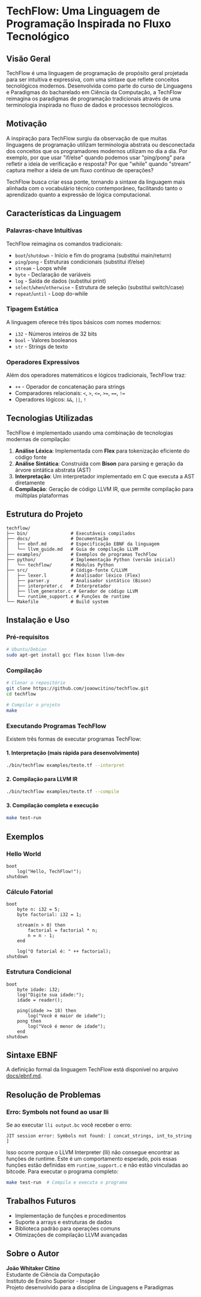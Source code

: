 # TechFlow: Uma Linguagem de Programação Inspirada no Fluxo Tecnológico

## Visão Geral

TechFlow é uma linguagem de programação de propósito geral projetada para ser intuitiva e expressiva, com uma sintaxe que reflete conceitos tecnológicos modernos. Desenvolvida como parte do curso de Linguagens e Paradigmas do bacharelado em Ciência da Computação, a TechFlow reimagina os paradigmas de programação tradicionais através de uma terminologia inspirada no fluxo de dados e processos tecnológicos.

## Motivação

A inspiração para TechFlow surgiu da observação de que muitas linguagens de programação utilizam terminologia abstrata ou desconectada dos conceitos que os programadores modernos utilizam no dia a dia. Por exemplo, por que usar "if/else" quando podemos usar "ping/pong" para refletir a ideia de verificação e resposta? Por que "while" quando "stream" captura melhor a ideia de um fluxo contínuo de operações?

TechFlow busca criar essa ponte, tornando a sintaxe da linguagem mais alinhada com o vocabulário técnico contemporâneo, facilitando tanto o aprendizado quanto a expressão de lógica computacional.

## Características da Linguagem

### Palavras-chave Intuitivas

TechFlow reimagina os comandos tradicionais:

- `boot`/`shutdown` - Início e fim do programa (substitui main/return)
- `ping`/`pong` - Estruturas condicionais (substitui if/else)
- `stream` - Loops while
- `byte` - Declaração de variáveis
- `log` - Saída de dados (substitui print)
- `select`/`when`/`otherwise` - Estrutura de seleção (substitui switch/case)
- `repeat`/`until` - Loop do-while

### Tipagem Estática

A linguagem oferece três tipos básicos com nomes modernos:
- `i32` - Números inteiros de 32 bits
- `bool` - Valores booleanos
- `str` - Strings de texto

### Operadores Expressivos

Além dos operadores matemáticos e lógicos tradicionais, TechFlow traz:
- `++` - Operador de concatenação para strings
- Comparadores relacionais: `<`, `>`, `<=`, `>=`, `==`, `!=`
- Operadores lógicos: `&&`, `||`, `!`

## Tecnologias Utilizadas

TechFlow é implementado usando uma combinação de tecnologias modernas de compilação:

1. **Análise Léxica**: Implementada com **Flex** para tokenização eficiente do código fonte
2. **Análise Sintática**: Construída com **Bison** para parsing e geração da árvore sintática abstrata (AST)
3. **Interpretação**: Um interpretador implementado em C que executa a AST diretamente
4. **Compilação**: Geração de código LLVM IR, que permite compilação para múltiplas plataformas

## Estrutura do Projeto

```
techflow/
├── bin/                # Executáveis compilados
├── docs/               # Documentação
│   ├── ebnf.md         # Especificação EBNF da linguagem
│   └── llvm_guide.md   # Guia de compilação LLVM
├── examples/           # Exemplos de programas TechFlow
├── python/             # Implementação Python (versão inicial)
│   └── techflow/       # Módulos Python
├── src/                # Código-fonte C/LLVM
│   ├── lexer.l         # Analisador léxico (Flex)
│   ├── parser.y        # Analisador sintático (Bison)
│   ├── interpreter.c   # Interpretador
│   ├── llvm_generator.c # Gerador de código LLVM
│   └── runtime_support.c # Funções de runtime
└── Makefile            # Build system
```

## Instalação e Uso

### Pré-requisitos

```bash
# Ubuntu/Debian
sudo apt-get install gcc flex bison llvm-dev
```

### Compilação

```bash
# Clonar o repositório
git clone https://github.com/joaowcitino/techflow.git
cd techflow

# Compilar o projeto
make
```

### Executando Programas TechFlow

Existem três formas de executar programas TechFlow:

#### 1. Interpretação (mais rápida para desenvolvimento)

```bash
./bin/techflow examples/teste.tf --interpret
```

#### 2. Compilação para LLVM IR

```bash
./bin/techflow examples/teste.tf --compile
```

#### 3. Compilação completa e execução

```bash
make test-run
```

## Exemplos

### Hello World

```
boot
    log("Hello, TechFlow!");
shutdown
```

### Cálculo Fatorial

```
boot
    byte n: i32 = 5;
    byte factorial: i32 = 1;
    
    stream(n > 0) then
        factorial = factorial * n;
        n = n - 1;
    end
    
    log("O fatorial é: " ++ factorial);
shutdown
```

### Estrutura Condicional

```
boot
    byte idade: i32;
    log("Digite sua idade:");
    idade = reader();
    
    ping(idade >= 18) then
        log("Você é maior de idade");
    pong then
        log("Você é menor de idade");
    end
shutdown
```

## Sintaxe EBNF

A definição formal da linguagem TechFlow está disponível no arquivo [docs/ebnf.md](docs/ebnf.md).

## Resolução de Problemas

### Erro: Symbols not found ao usar lli

Se ao executar `lli output.bc` você receber o erro:

```
JIT session error: Symbols not found: [ concat_strings, int_to_string ]
```

Isso ocorre porque o LLVM Interpreter (lli) não consegue encontrar as funções de runtime. Este é um comportamento esperado, pois essas funções estão definidas em `runtime_support.c` e não estão vinculadas ao bitcode. Para executar o programa completo:

```bash
make test-run  # Compila e executa o programa
```

## Trabalhos Futuros

- Implementação de funções e procedimentos
- Suporte a arrays e estruturas de dados
- Biblioteca padrão para operações comuns
- Otimizações de compilação LLVM avançadas

## Sobre o Autor

**João Whitaker Citino**  
Estudante de Ciência da Computação  
Instituto de Ensino Superior - Insper  
Projeto desenvolvido para a disciplina de Linguagens e Paradigmas